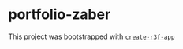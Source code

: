 # portfolio-zaber

This project was bootstrapped with [`create-r3f-app`](https://github.com/utsuboco/create-r3f-app)